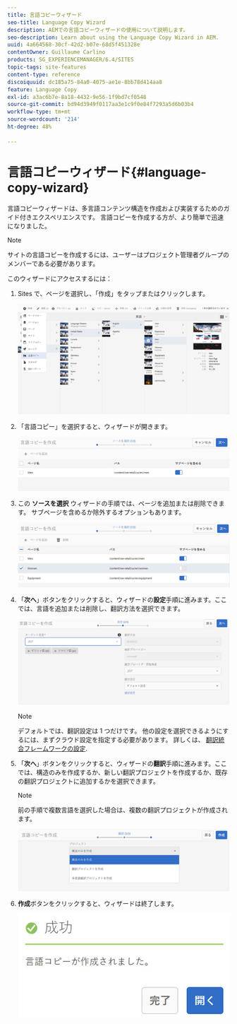 ```yaml
---
title: 言語コピーウィザード
seo-title: Language Copy Wizard
description: AEMでの言語コピーウィザードの使用について説明します。
seo-description: Learn about using the Language Copy Wizard in AEM.
uuid: 4a664568-30cf-42d2-b07e-68d5f451328e
contentOwner: Guillaume Carlino
products: SG_EXPERIENCEMANAGER/6.4/SITES
topic-tags: site-features
content-type: reference
discoiquuid: dc185a75-84a0-4075-ae1e-8bb78d414aa8
feature: Language Copy
exl-id: a3ac6b7e-8a18-4432-9e56-1f9bd7cf0548
source-git-commit: bd94d3949f0117aa3e1c9f0e84f7293a5d6b03b4
workflow-type: tm+mt
source-wordcount: '214'
ht-degree: 48%

---
```


# 言語コピーウィザード{#language-copy-wizard}

言語コピーウィザードは、多言語コンテンツ構造を作成および実装するためのガイド付きエクスペリエンスです。 言語コピーを作成する方が、より簡単で迅速になりました。

>[!NOTE]
>
>サイトの言語コピーを作成するには、ユーザーはプロジェクト管理者グループのメンバーである必要があります。

このウィザードにアクセスするには：

1. Sites で、ページを選択し、「作成」をタップまたはクリックします。

   ![chlimage_1-48](assets/chlimage_1-48.jpeg)

1. 「言語コピー」を選択すると、ウィザードが開きます。

   ![chlimage_1-49](assets/chlimage_1-49.jpeg)

1. この **ソースを選択** ウィザードの手順では、ページを追加または削除できます。 サブページを含めるか除外するオプションもあります。

   ![chlimage_1-50](assets/chlimage_1-50.jpeg)

1. 「**次へ**」ボタンをクリックすると、ウィザードの&#x200B;**設定**&#x200B;手順に進みます。ここでは、言語を追加または削除し、翻訳方法を選択できます。

   ![chlimage_1-51](assets/chlimage_1-51.jpeg)

   >[!NOTE]
   >
   >デフォルトでは、翻訳設定は 1 つだけです。 他の設定を選択できるようにするには、まずクラウド設定を指定する必要があります。 詳しくは、 [翻訳統合フレームワークの設定](/help/sites-administering/tc-tic.md).

1. 「**次へ**」ボタンをクリックすると、ウィザードの&#x200B;**翻訳**&#x200B;手順に進みます。ここでは、構造のみを作成するか、新しい翻訳プロジェクトを作成するか、既存の翻訳プロジェクトに追加するかを選択できます。

   >[!NOTE]
   >
   >前の手順で複数言語を選択した場合は、複数の翻訳プロジェクトが作成されます。

   ![chlimage_1-52](assets/chlimage_1-52.jpeg)

1. **作成**&#x200B;ボタンをクリックすると、ウィザードは終了します。

   ![chlimage_1-53](assets/chlimage_1-53.jpeg)
